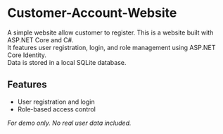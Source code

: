 # Customer-Account-Website
A simple website allow customer to register.
This is a website built with ASP.NET Core and C#.  
It features user registration, login, and role management using ASP.NET Core Identity.  
Data is stored in a local SQLite database.  


## Features
- User registration and login
- Role-based access control

*For demo only. No real user data included.*
